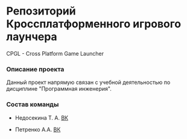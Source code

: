# Репозиторий Кроссплатформенного игрового лаунчера
CPGL - Cross Platform Game Launcher
### Описание проекта
Данный проект напрямую связан с учебной деятельностью по дисциплине "Программная инженерия". 

### Состав команды
- Недосекина Т. А. [ВК](https://vk.com/titoto0)

- Петренко А.А. [ВК](https://vk.com/sentonik)
